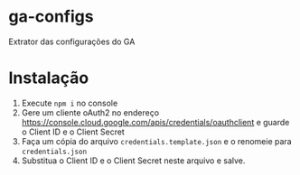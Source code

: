 # ga-configs
Extrator das configurações do GA

# Instalação

1. Execute `npm i` no console
2. Gere um cliente oAuth2 no endereço https://console.cloud.google.com/apis/credentials/oauthclient e guarde o Client ID e o Client Secret
3. Faça um cópia do arquivo `credentials.template.json` e o renomeie para `credentials.json`
4. Substitua o Client ID e o Client Secret neste arquivo e salve.
